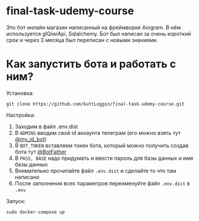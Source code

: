 # final-task-udemy-course
Это бот инлайн магазин написанный на фреймворке Aiogram.
В нём используется glQiwiApi, Sqlalchemy.
Бот был написан за очень короткий срок и через 3 месяца был переписан с новыми знаниями.

# Как запустить бота и работать с ним? 
Установка: 
```
git clone https://github.com/kuttLoggin/final-task-udemy-course.git
```

Настройка:
1. Заходим в файл .env.dist
2. В `ADMINS` вводим свой id аккаунта телеграм (его можно взять тут [@my_id_bot](https:\t.me\my_id_bot))
3. В `BOT_TOKEN` вставляем токен бота, который можно получить создав бота тут [@BotFather](https:\t.me\botfather)
4. В `PASS, BASE` надо придумать и ввести пароль для базы данных и имя базы данных
5. Внимательно прочитайте файл `.env.dist` и сделайте то что там написано
6. После заполнения всех параметров переименуйте файл `.env.dist` в `.env`

Запуск:
```
sudo docker-compose up
```
